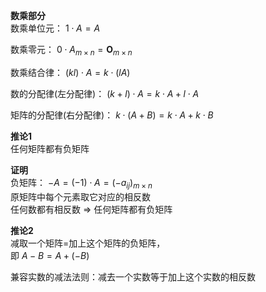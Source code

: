 ﻿**数乘部分**  
数乘单位元： $1\cdot A=A$  
  
数乘零元： $0\cdot A_{m\times n}  
=\mathbf O_{m\times n}$  
  
数乘结合律： $(kl)\cdot A=k\cdot(lA)$  
  
数的分配律(左分配律)： $(k+l)\cdot A  
=k\cdot A+l\cdot A$  
  
矩阵的分配律(右分配律)： $k\cdot(A+B)  
=k\cdot A+k\cdot B$  
  
**推论1**  
任何矩阵都有负矩阵  
  
**证明**  
负矩阵： $-A=(-1)\cdot A=(-a_{ij})_{m\times n}$  
原矩阵中每个元素取它对应的相反数  
任何数都有相反数 $\Rightarrow$ 任何矩阵都有负矩阵  
  
**推论2**  
减取一个矩阵=加上这个矩阵的负矩阵，  
即 $A-B=A+(-B)$  
  
兼容实数的减法法则：减去一个实数等于加上这个实数的相反数  
